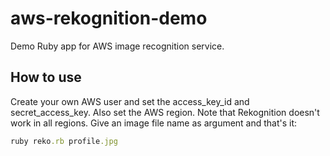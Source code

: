# aws-rekognition-demo
Demo Ruby app for AWS image recognition service.

## How to use

Create your own AWS user and set the access_key_id and secret_access_key. Also set the AWS region. Note that Rekognition doesn't work in all regions. Give an image file name as argument and that's it:

```ruby
ruby reko.rb profile.jpg
```